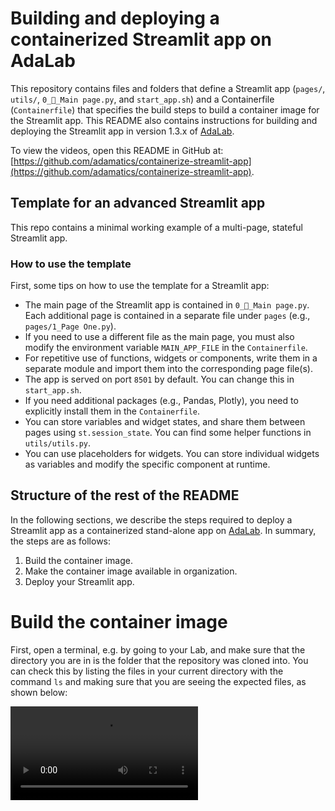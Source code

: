 # Building and deploying a containerized Streamlit app on AdaLab
This repository contains files and folders that define a Streamlit app (`pages/`, `utils/`, `0_🏡_Main page.py`, and `start_app.sh`) and a Containerfile (`Containerfile`) that specifies the build steps to build a container image for the Streamlit app. This README also contains instructions for building and deploying the Streamlit app in version 1.3.x of [AdaLab](https://adamatics.com/index.php/platform-2/).

To view the videos, open this README in GitHub at: [https://github.com/adamatics/containerize-streamlit-app](https://github.com/adamatics/containerize-streamlit-app).

## Template for an advanced Streamlit app

This repo contains a minimal working example of a multi-page, stateful Streamlit app.

### How to use the template
First, some tips on how to use the template for a Streamlit app:

- The main page of the Streamlit app is contained in `0_🏡_Main page.py`. Each additional page is contained in a separate file under `pages` (e.g., `pages/1_Page One.py`).
- If you need to use a different file as the main page, you must also modify the environment variable `MAIN_APP_FILE` in the `Containerfile`. 
- For repetitive use of functions, widgets or components, write them in a separate module and import them into the corresponding page file(s).
- The app is served on port `8501` by default. You can change this in `start_app.sh`.
- If you need additional packages (e.g., Pandas, Plotly), you need to explicitly install them in the `Containerfile`.
- You can store variables and widget states, and share them between pages using `st.session_state`. You can find some helper functions in `utils/utils.py`.
- You can use placeholders for widgets. You can store individual widgets as variables and modify the specific component at runtime.

## Structure of the rest of the README
In the following sections, we describe the steps required to deploy a Streamlit app as a containerized stand-alone app on [AdaLab](https://adamatics.com/index.php/platform-2/). In summary, the steps are as follows:

1. Build the container image.
2. Make the container image available in organization.
3. Deploy your Streamlit app.


# Build the container image
First, open a terminal, e.g. by going to your Lab, and make sure that the directory you are in is the folder that the repository was cloned into. You can check this by listing the files in your current directory with the command `ls` and making sure that you are seeing the expected files, as shown below:

<video src="videos/ls_in_terminal-2024-05-13_14.20.10.webm" width="300" />

Then, from the terminal, build the container image with the below command:

```docker build -t my-app:0.1.0 . -f Containerfile```

The argument `-t my-app:0.1.0` specifies the name and tag to use for the built container image, and you can specify it as you wish. The only requirement is that a container image with this name does not already exist in your Lab and that the name follows the [Open Container Initiative (OCI) naming convention](https://github.com/containers/image/blob/main/docker/reference/regexp.go). The build process will look as shown below if you have built this image before. Otherwise, there will be some more steps in which the various components need to be downloaded to the local compute resource.

# Make the container image available in your organization
Once the image building process is complete, you will have the container image available in your Lab on AdaLab. 

To share the container image with colleagues and make it available for app deployment, head over to the AdaLab menu and select the menu item "Container Images". Then click the "Publish New" button found to the right of the text "Container Images". Follow the steps in the wizard that pops up, choosing "App" as the Container Image Type in the first step and "Lab" as the source of the container image in the second step. In the third step, specify the unique name and version combination for the container image. In the fourth step, type in a human-friendly name and description for the container image and then click the "Publish" button. When the publishing process has finalized, click the "Refresh" button to make the options for published container images available.

# Deploy your Streamlit app
To deploy your containerized Streamlit app, click "Deploy app" in the triple-dot menu on the right-hand side for the container image entry on the "Container Images" page. Fill out the fields with a name and description for the app and click the "Deploy App" button. You can view the logs for the deployment, and once the deployment has finished, go to the app by clicking the link for the app on the "App Deployment" page to which you are routed after clicking the "Deploy App" button. This process is shown below:


